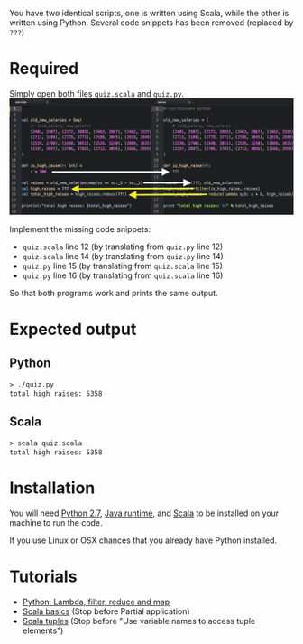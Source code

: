 You have two identical scripts, one is written using Scala, while the other is written using Python. Several code snippets has been removed (replaced by `???`)

# Required
Simply open both files `quiz.scala` and `quiz.py`.
![screenshot](screenshot.png)

Implement the missing code snippets:
- `quiz.scala` line 12 (by translating from `quiz.py` line 12)
- `quiz.scala` line 14 (by translating from `quiz.py` line 14)
- `quiz.py` line 15 (by translating from `quiz.scala` line 15)
- `quiz.py` line 16 (by translating from `quiz.scala` line 16)

So that both programs work and prints the same output.

# Expected output
## Python
```
> ./quiz.py
total high raises: 5358
```
## Scala
```
> scala quiz.scala
total high raises: 5358
```

# Installation
You will need [Python 2.7](https://www.python.org/downloads/), [Java runtime](http://www.oracle.com/technetwork/java/javase/downloads/jre8-downloads-2133155.html), and [Scala](http://www.scala-lang.org/download/install.html) to be installed on your machine to run the code.

If you use Linux or OSX chances that you already have Python installed.


# Tutorials
- [Python: Lambda, filter, reduce and map](http://www.python-course.eu/lambda.php)
- [Scala basics](https://twitter.github.io/scala_school/basics.html) (Stop before Partial application)
- [Scala tuples](http://alvinalexander.com/scala/scala-tuple-examples-syntax) (Stop before "Use variable names to access tuple elements")
